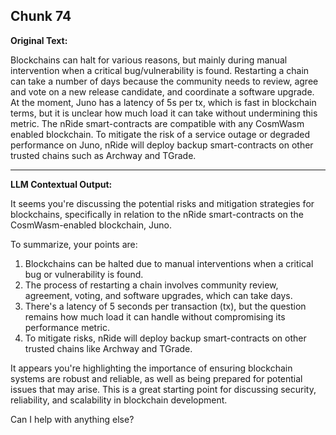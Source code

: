 ## Chunk 74

**Original Text:**

Blockchains can halt for various reasons, but
mainly during manual intervention when a critical
bug/vulnerability is found. Restarting a chain can take a
number of days because the community needs to review,
agree and vote on a new release candidate, and coordinate a
software upgrade. At the moment, Juno has a latency of 5s
per tx, which is fast in blockchain terms, but it is unclear how
much load it can take without undermining this metric. The nRide smart-contracts are compatible with any
CosmWasm enabled blockchain. To mitigate the risk of a
service outage or degraded performance on Juno, nRide will
deploy backup smart-contracts on other trusted chains such as
Archway and TGrade.

---

**LLM Contextual Output:**

It seems you're discussing the potential risks and mitigation strategies for blockchains, specifically in relation to the nRide smart-contracts on the CosmWasm-enabled blockchain, Juno.

To summarize, your points are:

1. Blockchains can be halted due to manual interventions when a critical bug or vulnerability is found.
2. The process of restarting a chain involves community review, agreement, voting, and software upgrades, which can take days.
3. There's a latency of 5 seconds per transaction (tx), but the question remains how much load it can handle without compromising its performance metric.
4. To mitigate risks, nRide will deploy backup smart-contracts on other trusted chains like Archway and TGrade.

It appears you're highlighting the importance of ensuring blockchain systems are robust and reliable, as well as being prepared for potential issues that may arise. This is a great starting point for discussing security, reliability, and scalability in blockchain development.

Can I help with anything else?
